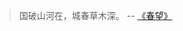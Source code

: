 >国破山河在，城春草木深。  -- [《春望》](https://so.gushiwen.cn/search.aspx?value=%E6%98%A5%E6%9C%9B&valuej=%E6%98%A5)

